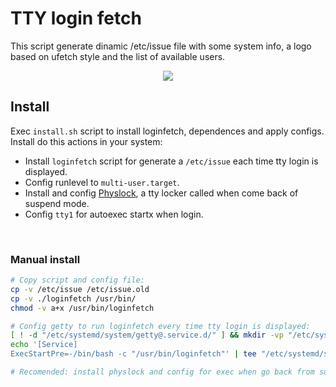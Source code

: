 # TTY login fetch
This script generate dinamic /etc/issue file with some system info, a logo based on ufetch style and the list of available users.

<p align="center">
	<img src="https://user-images.githubusercontent.com/32820131/81015104-5dcce300-8e5e-11ea-9cf6-b3a0a59fa78f.png">
</p>

## Install
Exec `install.sh` script to install loginfetch, dependences and apply configs. Install do this actions in your system:
  * Install `loginfetch` script for generate a `/etc/issue` each time tty login is displayed.
  * Config runlevel to `multi-user.target`.
  * Install and config [Physlock](https://github.com/muennich/physlock), a tty locker called when come back of suspend mode.
  * Config `tty1` for autoexec startx when login.

&nbsp; 
### Manual install
```bash
# Copy script and config file:
cp -v /etc/issue /etc/issue.old
cp -v ./loginfetch /usr/bin/
chmod -v a+x /usr/bin/loginfetch

# Config getty to run loginfetch every time tty login is displayed:
[ ! -d "/etc/systemd/system/getty@.service.d/" ] && mkdir -vp "/etc/systemd/system/getty@.service.d/"
echo '[Service]
ExecStartPre=-/bin/bash -c "/usr/bin/loginfetch"' | tee "/etc/systemd/system/getty@.service.d/override.conf"

# Recomended: install physlock and config for exec when go back from suspend 
```
